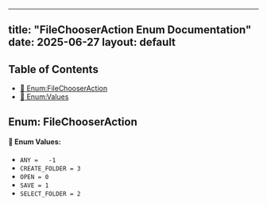 <!-- Formatted by A³BS formatter.py -->
<!-- Generated by A³BS document.py -->
---
title: "FileChooserAction Enum Documentation"
date: 2025-06-27
layout: default
---

## Table of Contents
- [🔧 Enum:FileChooserAction](#enum-filechooseraction)
- [🔧 Enum:Values](#enum-values)
## Enum: FileChooserAction
#### 📝 Enum Values:
<a name="enum-values"></a>
  - `ANY =   -1`
  - `CREATE_FOLDER = 3`
  - `OPEN = 0`
  - `SAVE = 1`
  - `SELECT_FOLDER = 2`